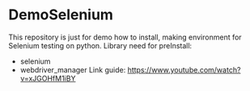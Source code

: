 # DemoSelenium
This repository is just for demo how to install, making environment for Selenium testing on python.
Library need for preInstall:
- selenium 
- webdriver_manager 
Link guide: https://www.youtube.com/watch?v=xJGOHfM1iBY
